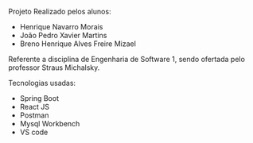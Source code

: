 Projeto Realizado pelos alunos:
  - Henrique Navarro Morais
  - João Pedro Xavier Martins
  - Breno Henrique Alves Freire Mizael

Referente a disciplina de Engenharia de Software 1, sendo ofertada pelo professor Straus Michalsky.

Tecnologias usadas:
  - Spring Boot
  - React JS
  - Postman
  - Mysql Workbench
  - VS code
